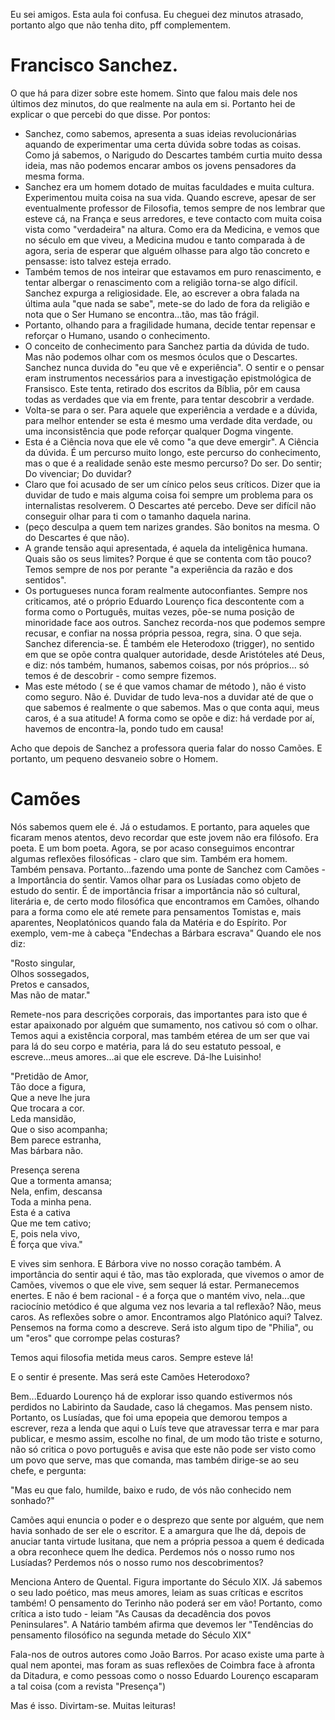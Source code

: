 Eu sei amigos. Esta aula foi confusa.
Eu cheguei dez minutos atrasado, portanto algo que não tenha dito, pff complementem.

# Francisco Sanchez.
O que há para dizer sobre este homem. Sinto que falou mais dele nos últimos dez minutos, do que realmente na aula em si. Portanto hei de explicar o que percebi do que disse.
Por pontos:
- Sanchez, como sabemos, apresenta a suas ideias revolucionárias aquando de experimentar uma certa dúvida sobre todas as coisas. Como já sabemos, o Narigudo do Descartes também curtia muito dessa ideia, mas não podemos encarar ambos os jovens pensadores da mesma forma.
- Sanchez era um homem dotado de muitas faculdades e muita cultura. Experimentou muita coisa na sua vida. Quando escreve, apesar de ser eventualmente professor de Filosofia, temos sempre de nos lembrar que esteve cá, na França e seus arredores, e teve contacto com muita coisa vista como "verdadeira" na altura. Como era da Medicina, e vemos que no século em que viveu, a Medicina mudou e tanto comparada à de agora, seria de esperar que alguém olhasse para algo tão concreto e pensasse: isto talvez esteja errado.
- Também temos de nos inteirar que estavamos em puro renascimento, e tentar albergar o renascimento com a religião torna-se algo difícil. Sanchez expurga a religiosidade. Ele, ao escrever a obra falada na última aula "que nada se sabe", mete-se do lado de fora da religião e nota que o Ser Humano se encontra...tão, mas tão frágil.
- Portanto, olhando para a fragilidade humana, decide tentar repensar e reforçar o Humano, usando o conhecimento.
- O conceito de conhecimento para Sanchez partia da dúvida de tudo. Mas não podemos olhar com os mesmos óculos que o Descartes. Sanchez nunca duvida do "eu que vê e experiência". O sentir e o pensar eram instrumentos necessários para a investigação epistmológica de Fransisco. Este tenta, retirado dos escritos da Bíblia, pôr em causa todas as verdades que via em frente, para tentar descobrir a verdade.
- Volta-se para o ser. Para aquele que experiência a verdade e a dúvida, para melhor entender se esta é mesmo uma verdade dita verdade, ou uma inconsistência que pode reforçar qualquer Dogma vingente.
- Esta é a Ciência nova que ele vê como "a que deve emergir". A Ciência da dúvida. É um percurso muito longo, este percurso do conhecimento, mas o que é a realidade senão este mesmo percurso? Do ser. Do sentir; Do vivenciar; Do duvidar?
- Claro que foi acusado de ser um cínico pelos seus críticos. Dizer que ia duvidar de tudo e mais alguma coisa foi sempre um problema para os internalistas resolverem. O Descartes até percebo. Deve ser difícil não conseguir olhar para ti com o tamanho daquela narina.
- (peço desculpa a quem tem narizes grandes. São bonitos na mesma. O do Descartes é que não).
- A grande tensão aqui apresentada, é aquela da inteligênica humana. Quais são os seus limites? Porque é que se contenta com tão pouco? Temos sempre de nos por perante "a experiência da razão e dos sentidos".
- Os portugueses nunca foram realmente autoconfiantes. Sempre nos criticamos, até o próprio Eduardo Lourenço fica descontente com a forma como o Português, muitas vezes, põe-se numa posição de minoridade face aos outros.
  Sanchez recorda-nos que podemos sempre recusar, e confiar na nossa própria pessoa, regra, sina. O que seja. 
  Sanchez diferencia-se. É também ele Heterodoxo (trigger), no sentido em que se opõe contra qualquer autoridade, desde Aristóteles até Deus, e diz: nós também, humanos, sabemos coisas, por nós próprios... só temos é de descobrir - como sempre fizemos.
- Mas este método ( se é que vamos chamar de método ), não é visto como seguro. Não é. Duvidar de tudo leva-nos a duvidar até de que o que sabemos é realmente o que sabemos. Mas o que conta aqui, meus caros, é a sua atitude! 
  A forma como se opõe e diz: há verdade por aí, havemos de encontra-la, pondo tudo em causa!

Acho que depois de Sanchez a professora queria falar do nosso Camões.
E portanto, um pequeno desvaneio sobre o Homem.

# Camões
Nós sabemos quem ele é. Já o estudamos. E portanto, para aqueles que ficaram menos atentos, devo recordar que este jovem não era filósofo. Era poeta. E um bom poeta.
Agora, se por acaso conseguimos encontrar algumas reflexões filosóficas - claro que sim. Também era homem. Também pensava. 
Portanto...fazendo uma ponte de Sanchez com Camões - a Importância do sentir.
Vamos olhar para os Lusíadas como objeto de estudo do sentir.
É de importância frisar a importância não só cultural, literária e, de certo modo filosófica que encontramos em Camões, olhando para a forma como ele até remete para pensamentos Tomistas e, mais aparentes, Neoplatónicos quando fala da Matéria e do Espírito. Por exemplo, vem-me à cabeça "Endechas a Bárbara escrava"
Quando ele nos diz: 

"Rosto singular,  
Olhos sossegados,  
Pretos e cansados,  
Mas não de matar."

Remete-nos para descrições corporais, das importantes para isto que é estar apaixonado por alguém que sumamento, nos cativou só com o olhar. Temos aqui a existência corporal, mas também etérea de um ser que vai para lá do seu corpo e matéria, para lá do seu estatuto pessoal, e escreve...meus amores...ai que ele escreve. Dá-lhe Luisinho!

"Pretidão de Amor,  
Tão doce a figura,  
Que a neve lhe jura  
Que trocara a cor.  
Leda mansidão,  
Que o siso acompanha;  
Bem parece estranha,  
Mas bárbara não.

Presença serena  
Que a tormenta amansa;  
Nela, enfim, descansa  
Toda a minha pena.  
Esta é a cativa  
Que me tem cativo;  
E, pois nela vivo,  
É força que viva."

E vives sim senhora. E Bárbora vive no nosso coração também. A importância do sentir aqui é tão, mas tão explorada, que vivemos o amor de Camões, vivemos o que ele vive, sem sequer lá estar. Permanecemos enertes. E não é bem racional - é a força que o mantém vivo, nela...que raciocínio metódico é que alguma vez nos levaria a tal reflexão?
Não, meus caros. 
As reflexões sobre o amor. Encontramos algo Platónico aqui?
Talvez. Pensemos na forma como a descreve. Será isto algum tipo de "Philia", ou um "eros" que corrompe pelas costuras? 

Temos aqui filosofia metida meus caros. Sempre esteve lá!

E o sentir é presente.
Mas será este Camões Heterodoxo?

Bem...Eduardo Lourenço há de explorar isso quando estivermos nós perdidos no Labirinto da Saudade, caso lá chegamos. Mas pensem nisto. Portanto, os Lusíadas, que foi uma epopeia que demorou tempos a escrever, reza a lenda que aqui o Luís teve que atravessar terra e mar para publicar, e mesmo assim, escolhe no final, de um modo tão triste e soturno, não só critica o povo português e avisa que este não pode ser visto como um povo que serve, mas que comanda, mas também dirige-se ao seu chefe, e pergunta:

"Mas eu que falo, humilde, baixo e rudo,
de vós não conhecido nem sonhado?"

Camões aqui enuncia o poder e o desprezo que sente por alguém, que nem havia sonhado de ser ele o escritor. E a amargura que lhe dá, depois de anuciar tanta virtude lusitana, que nem a própria pessoa a quem é dedicada a obra reconhece quem lhe dedica. Perdemos nós o nosso rumo nos Lusíadas? Perdemos nós o nosso rumo nos descobrimentos?

Menciona Antero de Quental.
Figura importante do Século XIX. Já sabemos o seu lado poético, mas meus amores, leiam as suas críticas e escritos também! O pensamento do Terinho não poderá ser em vão!
Portanto, como crítica a isto tudo - leiam "As Causas da decadência dos povos Peninsulares".
A Natário também afirma que devemos ler "Tendências do pensamento filosófico na segunda metade do Século XIX"

Fala-nos de outros autores como João Barros.
Por acaso existe uma parte à qual nem apontei, mas foram as suas reflexões de Coimbra face à afronta da Ditadura, e como pessoas como o nosso Eduardo Lourenço escaparam a tal coisa (com a revista "Presença")

Mas é isso. Divirtam-se. Muitas leituras!


